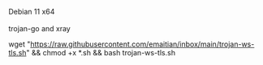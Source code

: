 Debian 11 x64
<br/><br/>
trojan-go and xray

wget "https://raw.githubusercontent.com/emaitian/inbox/main/trojan-ws-tls.sh" && chmod +x *.sh && bash trojan-ws-tls.sh
